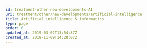 ```yaml
---
id: treatment-other-new-developments-AI
uri: treatment/other/new-developments/artificial-intelligence
title: Artificial intelligence & informatics
type: page
order: 0
updated_at: 2019-03-02T13:54:37Z
created_at: 2018-11-09T14:28:07Z
---
```


